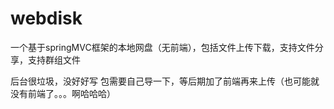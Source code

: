 # webdisk
一个基于springMVC框架的本地网盘（无前端），包括文件上传下载，支持文件分享，支持群组文件

后台很垃圾，没好好写
包需要自己导一下，等后期加了前端再来上传（也可能就没有前端了。。。啊哈哈哈）
